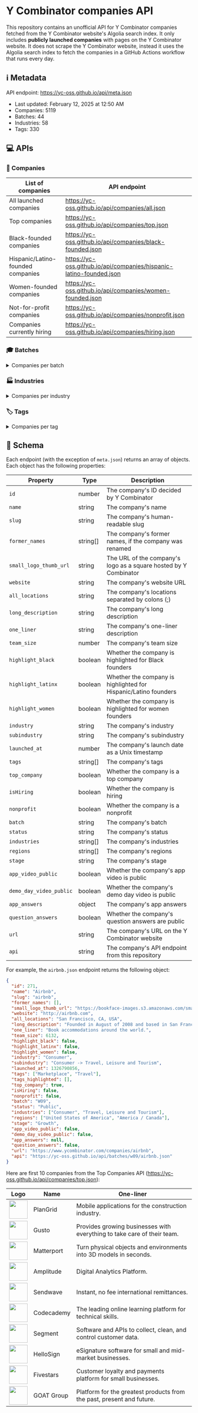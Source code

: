 # Y Combinator companies API

This repository contains an unofficial API for Y Combinator companies fetched
from the Y Combinator website's Algolia search index. It only includes
**publicly launched companies** with pages on the Y Combinator website. It does
not scrape the Y Combinator website, instead it uses the Algolia search index to
fetch the companies in a GitHub Actions workflow that runs every day.

<!--start generated readme-->

## ℹ️ Metadata

API endpoint: https://yc-oss.github.io/api/meta.json

- Last updated: February 12, 2025 at 12:50 AM
- Companies: 5119
- Batches: 44
- Industries: 58
- Tags: 330

## 💻 APIs

### 🏢 Companies

| List of companies                 | API endpoint                                                        |
| --------------------------------- | ------------------------------------------------------------------- |
| All launched companies            | https://yc-oss.github.io/api/companies/all.json                     |
| Top companies                     | https://yc-oss.github.io/api/companies/top.json                     |
| Black-founded companies           | https://yc-oss.github.io/api/companies/black-founded.json           |
| Hispanic/Latino-founded companies | https://yc-oss.github.io/api/companies/hispanic-latino-founded.json |
| Women-founded companies           | https://yc-oss.github.io/api/companies/women-founded.json           |
| Not-for-profit companies          | https://yc-oss.github.io/api/companies/nonprofit.json               |
| Companies currently hiring        | https://yc-oss.github.io/api/companies/hiring.json                  |

### 🎓 Batches

<details>
<summary>Companies per batch</summary>

| Batch       | Count | API endpoint                                          |
| ----------- | ----- | ----------------------------------------------------- |
| X25         | 1     | https://yc-oss.github.io/api/batches/x25.json         |
| W25         | 104   | https://yc-oss.github.io/api/batches/w25.json         |
| W24         | 252   | https://yc-oss.github.io/api/batches/w24.json         |
| S24         | 253   | https://yc-oss.github.io/api/batches/s24.json         |
| F24         | 95    | https://yc-oss.github.io/api/batches/f24.json         |
| W23         | 275   | https://yc-oss.github.io/api/batches/w23.json         |
| S23         | 221   | https://yc-oss.github.io/api/batches/s23.json         |
| W22         | 400   | https://yc-oss.github.io/api/batches/w22.json         |
| S22         | 236   | https://yc-oss.github.io/api/batches/s22.json         |
| W21         | 336   | https://yc-oss.github.io/api/batches/w21.json         |
| S21         | 391   | https://yc-oss.github.io/api/batches/s21.json         |
| W20         | 229   | https://yc-oss.github.io/api/batches/w20.json         |
| S20         | 208   | https://yc-oss.github.io/api/batches/s20.json         |
| S19         | 174   | https://yc-oss.github.io/api/batches/s19.json         |
| W19         | 194   | https://yc-oss.github.io/api/batches/w19.json         |
| W18         | 147   | https://yc-oss.github.io/api/batches/w18.json         |
| S18         | 131   | https://yc-oss.github.io/api/batches/s18.json         |
| S17         | 125   | https://yc-oss.github.io/api/batches/s17.json         |
| W17         | 116   | https://yc-oss.github.io/api/batches/w17.json         |
| W16         | 122   | https://yc-oss.github.io/api/batches/w16.json         |
| S16         | 102   | https://yc-oss.github.io/api/batches/s16.json         |
| W15         | 111   | https://yc-oss.github.io/api/batches/w15.json         |
| S15         | 105   | https://yc-oss.github.io/api/batches/s15.json         |
| W14         | 74    | https://yc-oss.github.io/api/batches/w14.json         |
| S14         | 80    | https://yc-oss.github.io/api/batches/s14.json         |
| W13         | 46    | https://yc-oss.github.io/api/batches/w13.json         |
| S13         | 52    | https://yc-oss.github.io/api/batches/s13.json         |
| W12         | 66    | https://yc-oss.github.io/api/batches/w12.json         |
| S12         | 83    | https://yc-oss.github.io/api/batches/s12.json         |
| S11         | 60    | https://yc-oss.github.io/api/batches/s11.json         |
| W11         | 45    | https://yc-oss.github.io/api/batches/w11.json         |
| S10         | 36    | https://yc-oss.github.io/api/batches/s10.json         |
| W10         | 27    | https://yc-oss.github.io/api/batches/w10.json         |
| S09         | 26    | https://yc-oss.github.io/api/batches/s09.json         |
| W09         | 16    | https://yc-oss.github.io/api/batches/w09.json         |
| S08         | 22    | https://yc-oss.github.io/api/batches/s08.json         |
| W08         | 21    | https://yc-oss.github.io/api/batches/w08.json         |
| S07         | 19    | https://yc-oss.github.io/api/batches/s07.json         |
| W07         | 13    | https://yc-oss.github.io/api/batches/w07.json         |
| S06         | 11    | https://yc-oss.github.io/api/batches/s06.json         |
| W06         | 7     | https://yc-oss.github.io/api/batches/w06.json         |
| S05         | 8     | https://yc-oss.github.io/api/batches/s05.json         |
| IK12        | 76    | https://yc-oss.github.io/api/batches/ik12.json        |
| Unspecified | 3     | https://yc-oss.github.io/api/batches/unspecified.json |

</details>

### 🏭 Industries

<details>
<summary>Companies per industry</summary>

| Industry                        | Count | API endpoint                                                                |
| ------------------------------- | ----- | --------------------------------------------------------------------------- |
| Agriculture                     | 26    | https://yc-oss.github.io/api/industries/agriculture.json                    |
| Analytics                       | 118   | https://yc-oss.github.io/api/industries/analytics.json                      |
| Apparel and Cosmetics           | 49    | https://yc-oss.github.io/api/industries/apparel-and-cosmetics.json          |
| Asset Management                | 49    | https://yc-oss.github.io/api/industries/asset-management.json               |
| Automotive                      | 20    | https://yc-oss.github.io/api/industries/automotive.json                     |
| Aviation and Space              | 48    | https://yc-oss.github.io/api/industries/aviation-and-space.json             |
| B2B                             | 2453  | https://yc-oss.github.io/api/industries/b2b.json                            |
| Banking and Exchange            | 73    | https://yc-oss.github.io/api/industries/banking-and-exchange.json           |
| Climate                         | 54    | https://yc-oss.github.io/api/industries/climate.json                        |
| Construction                    | 42    | https://yc-oss.github.io/api/industries/construction.json                   |
| Consumer                        | 813   | https://yc-oss.github.io/api/industries/consumer.json                       |
| Consumer Electronics            | 38    | https://yc-oss.github.io/api/industries/consumer-electronics.json           |
| Consumer Finance                | 79    | https://yc-oss.github.io/api/industries/consumer-finance.json               |
| Consumer Health and Wellness    | 112   | https://yc-oss.github.io/api/industries/consumer-health-and-wellness.json   |
| Content                         | 106   | https://yc-oss.github.io/api/industries/content.json                        |
| Credit and Lending              | 72    | https://yc-oss.github.io/api/industries/credit-and-lending.json             |
| Diagnostics                     | 53    | https://yc-oss.github.io/api/industries/diagnostics.json                    |
| Drones                          | 17    | https://yc-oss.github.io/api/industries/drones.json                         |
| Drug Discovery and Delivery     | 46    | https://yc-oss.github.io/api/industries/drug-discovery-and-delivery.json    |
| Education                       | 194   | https://yc-oss.github.io/api/industries/education.json                      |
| Energy                          | 33    | https://yc-oss.github.io/api/industries/energy.json                         |
| Engineering, Product and Design | 513   | https://yc-oss.github.io/api/industries/engineering-product-and-design.json |
| Finance and Accounting          | 110   | https://yc-oss.github.io/api/industries/finance-and-accounting.json         |
| Fintech                         | 578   | https://yc-oss.github.io/api/industries/fintech.json                        |
| Food and Beverage               | 96    | https://yc-oss.github.io/api/industries/food-and-beverage.json              |
| Gaming                          | 68    | https://yc-oss.github.io/api/industries/gaming.json                         |
| Government                      | 37    | https://yc-oss.github.io/api/industries/government.json                     |
| Healthcare                      | 606   | https://yc-oss.github.io/api/industries/healthcare.json                     |
| Healthcare IT                   | 121   | https://yc-oss.github.io/api/industries/healthcare-it.json                  |
| Healthcare Services             | 65    | https://yc-oss.github.io/api/industries/healthcare-services.json            |
| Home and Personal               | 128   | https://yc-oss.github.io/api/industries/home-and-personal.json              |
| Housing and Real Estate         | 79    | https://yc-oss.github.io/api/industries/housing-and-real-estate.json        |
| Human Resources                 | 84    | https://yc-oss.github.io/api/industries/human-resources.json                |
| Industrial Bio                  | 32    | https://yc-oss.github.io/api/industries/industrial-bio.json                 |
| Industrials                     | 279   | https://yc-oss.github.io/api/industries/industrials.json                    |
| Infrastructure                  | 222   | https://yc-oss.github.io/api/industries/infrastructure.json                 |
| Insurance                       | 47    | https://yc-oss.github.io/api/industries/insurance.json                      |
| Job and Career Services         | 17    | https://yc-oss.github.io/api/industries/job-and-career-services.json        |
| Legal                           | 35    | https://yc-oss.github.io/api/industries/legal.json                          |
| Manufacturing and Robotics      | 68    | https://yc-oss.github.io/api/industries/manufacturing-and-robotics.json     |
| Marketing                       | 142   | https://yc-oss.github.io/api/industries/marketing.json                      |
| Medical Devices                 | 42    | https://yc-oss.github.io/api/industries/medical-devices.json                |
| Office Management               | 25    | https://yc-oss.github.io/api/industries/office-management.json              |
| Operations                      | 117   | https://yc-oss.github.io/api/industries/operations.json                     |
| Payments                        | 115   | https://yc-oss.github.io/api/industries/payments.json                       |
| Productivity                    | 192   | https://yc-oss.github.io/api/industries/productivity.json                   |
| Real Estate and Construction    | 140   | https://yc-oss.github.io/api/industries/real-estate-and-construction.json   |
| Recruiting and Talent           | 68    | https://yc-oss.github.io/api/industries/recruiting-and-talent.json          |
| Retail                          | 124   | https://yc-oss.github.io/api/industries/retail.json                         |
| Sales                           | 118   | https://yc-oss.github.io/api/industries/sales.json                          |
| Security                        | 92    | https://yc-oss.github.io/api/industries/security.json                       |
| Social                          | 112   | https://yc-oss.github.io/api/industries/social.json                         |
| Supply Chain and Logistics      | 118   | https://yc-oss.github.io/api/industries/supply-chain-and-logistics.json     |
| Therapeutics                    | 63    | https://yc-oss.github.io/api/industries/therapeutics.json                   |
| Transportation Services         | 26    | https://yc-oss.github.io/api/industries/transportation-services.json        |
| Travel, Leisure and Tourism     | 32    | https://yc-oss.github.io/api/industries/travel-leisure-and-tourism.json     |
| Unspecified                     | 19    | https://yc-oss.github.io/api/industries/unspecified.json                    |
| Virtual and Augmented Reality   | 22    | https://yc-oss.github.io/api/industries/virtual-and-augmented-reality.json  |

</details>

### 🏷️ Tags

<details>
<summary>Companies per tag</summary>

| Tag                                                    | Count | API endpoint                                                                                 |
| ------------------------------------------------------ | ----- | -------------------------------------------------------------------------------------------- |
| 3D Printed Foods                                       | 1     | https://yc-oss.github.io/api/tags/3d-printed-foods.json                                      |
| 3D Printing                                            | 9     | https://yc-oss.github.io/api/tags/3d-printing.json                                           |
| Advanced Materials                                     | 4     | https://yc-oss.github.io/api/tags/advanced-materials.json                                    |
| Advertising                                            | 30    | https://yc-oss.github.io/api/tags/advertising.json                                           |
| Aerospace                                              | 26    | https://yc-oss.github.io/api/tags/aerospace.json                                             |
| Agriculture                                            | 29    | https://yc-oss.github.io/api/tags/agriculture.json                                           |
| AI                                                     | 519   | https://yc-oss.github.io/api/tags/ai.json                                                    |
| AI Assistant                                           | 114   | https://yc-oss.github.io/api/tags/ai-assistant.json                                          |
| AI-Enhanced Learning                                   | 41    | https://yc-oss.github.io/api/tags/ai-enhanced-learning.json                                  |
| AI-powered Drug Discovery                              | 35    | https://yc-oss.github.io/api/tags/ai-powered-drug-discovery.json                             |
| AIOps                                                  | 41    | https://yc-oss.github.io/api/tags/aiops.json                                                 |
| Air Taxis                                              | 5     | https://yc-oss.github.io/api/tags/air-taxis.json                                             |
| Airlines                                               | 3     | https://yc-oss.github.io/api/tags/airlines.json                                              |
| Airplanes                                              | 11    | https://yc-oss.github.io/api/tags/airplanes.json                                             |
| Alternative Battery Tech                               | 2     | https://yc-oss.github.io/api/tags/alternative-battery-tech.json                              |
| Alternative Fuels                                      | 1     | https://yc-oss.github.io/api/tags/alternative-fuels.json                                     |
| Analytics                                              | 179   | https://yc-oss.github.io/api/tags/analytics.json                                             |
| Anti-Aging                                             | 8     | https://yc-oss.github.io/api/tags/anti-aging.json                                            |
| API                                                    | 146   | https://yc-oss.github.io/api/tags/api.json                                                   |
| APIs                                                   | 6     | https://yc-oss.github.io/api/tags/apis.json                                                  |
| Apparel                                                | 4     | https://yc-oss.github.io/api/tags/apparel.json                                               |
| AR                                                     | 6     | https://yc-oss.github.io/api/tags/ar.json                                                    |
| Architecture                                           | 3     | https://yc-oss.github.io/api/tags/architecture.json                                          |
| Art Trading Platforms                                  | 2     | https://yc-oss.github.io/api/tags/art-trading-platforms.json                                 |
| Artificial Intelligence                                | 641   | https://yc-oss.github.io/api/tags/artificial-intelligence.json                               |
| Assistive Tech                                         | 7     | https://yc-oss.github.io/api/tags/assistive-tech.json                                        |
| Augmented Reality                                      | 20    | https://yc-oss.github.io/api/tags/augmented-reality.json                                     |
| Auto Commerce                                          | 6     | https://yc-oss.github.io/api/tags/auto-commerce.json                                         |
| Automation                                             | 61    | https://yc-oss.github.io/api/tags/automation.json                                            |
| Automotive                                             | 18    | https://yc-oss.github.io/api/tags/automotive.json                                            |
| Autonomous Delivery                                    | 9     | https://yc-oss.github.io/api/tags/autonomous-delivery.json                                   |
| Autonomous Trucking                                    | 12    | https://yc-oss.github.io/api/tags/autonomous-trucking.json                                   |
| B2B                                                    | 995   | https://yc-oss.github.io/api/tags/b2b.json                                                   |
| Banking as a Service                                   | 26    | https://yc-oss.github.io/api/tags/banking-as-a-service.json                                  |
| Batteryless IoT Sensors                                | 1     | https://yc-oss.github.io/api/tags/batteryless-iot-sensors.json                               |
| Beauty                                                 | 10    | https://yc-oss.github.io/api/tags/beauty.json                                                |
| Big Data                                               | 24    | https://yc-oss.github.io/api/tags/big-data.json                                              |
| Billing                                                | 7     | https://yc-oss.github.io/api/tags/billing.json                                               |
| Biometrics                                             | 6     | https://yc-oss.github.io/api/tags/biometrics.json                                            |
| Bioplastic                                             | 3     | https://yc-oss.github.io/api/tags/bioplastic.json                                            |
| Biotech                                                | 127   | https://yc-oss.github.io/api/tags/biotech.json                                               |
| Biotechnology                                          | 9     | https://yc-oss.github.io/api/tags/biotechnology.json                                         |
| Blockchain                                             | 2     | https://yc-oss.github.io/api/tags/blockchain.json                                            |
| Booking                                                | 2     | https://yc-oss.github.io/api/tags/booking.json                                               |
| Calendar                                               | 7     | https://yc-oss.github.io/api/tags/calendar.json                                              |
| Call Center                                            | 6     | https://yc-oss.github.io/api/tags/call-center.json                                           |
| Cannabis                                               | 7     | https://yc-oss.github.io/api/tags/cannabis.json                                              |
| Carbon Capture and Removal                             | 14    | https://yc-oss.github.io/api/tags/carbon-capture-and-removal.json                            |
| Careers                                                | 4     | https://yc-oss.github.io/api/tags/careers.json                                               |
| Cashierless Checkout                                   | 5     | https://yc-oss.github.io/api/tags/cashierless-checkout.json                                  |
| Cell Therapy                                           | 5     | https://yc-oss.github.io/api/tags/cell-therapy.json                                          |
| Cellular Agriculture                                   | 6     | https://yc-oss.github.io/api/tags/cellular-agriculture.json                                  |
| Chat                                                   | 3     | https://yc-oss.github.io/api/tags/chat.json                                                  |
| Chatbot                                                | 7     | https://yc-oss.github.io/api/tags/chatbot.json                                               |
| Chatbots                                               | 2     | https://yc-oss.github.io/api/tags/chatbots.json                                              |
| China                                                  | 3     | https://yc-oss.github.io/api/tags/china.json                                                 |
| Civic Tech                                             | 9     | https://yc-oss.github.io/api/tags/civic-tech.json                                            |
| Clean Meat                                             | 1     | https://yc-oss.github.io/api/tags/clean-meat.json                                            |
| Climate                                                | 158   | https://yc-oss.github.io/api/tags/climate.json                                               |
| ClimateTech                                            | 32    | https://yc-oss.github.io/api/tags/climatetech.json                                           |
| Cloud Computing                                        | 39    | https://yc-oss.github.io/api/tags/cloud-computing.json                                       |
| Cloud Gaming                                           | 3     | https://yc-oss.github.io/api/tags/cloud-gaming.json                                          |
| Cloud Workload Protection                              | 5     | https://yc-oss.github.io/api/tags/cloud-workload-protection.json                             |
| Coding Bootcamps                                       | 2     | https://yc-oss.github.io/api/tags/coding-bootcamps.json                                      |
| Collaboration                                          | 50    | https://yc-oss.github.io/api/tags/collaboration.json                                         |
| Commercial Space Launch                                | 7     | https://yc-oss.github.io/api/tags/commercial-space-launch.json                               |
| Community                                              | 61    | https://yc-oss.github.io/api/tags/community.json                                             |
| Compliance                                             | 58    | https://yc-oss.github.io/api/tags/compliance.json                                            |
| Computational Storage                                  | 1     | https://yc-oss.github.io/api/tags/computational-storage.json                                 |
| Computer Vision                                        | 64    | https://yc-oss.github.io/api/tags/computer-vision.json                                       |
| Construction                                           | 60    | https://yc-oss.github.io/api/tags/construction.json                                          |
| Consumer                                               | 194   | https://yc-oss.github.io/api/tags/consumer.json                                              |
| Consumer Finance                                       | 22    | https://yc-oss.github.io/api/tags/consumer-finance.json                                      |
| Consumer Health Services                               | 103   | https://yc-oss.github.io/api/tags/consumer-health-services.json                              |
| Consumer Products                                      | 10    | https://yc-oss.github.io/api/tags/consumer-products.json                                     |
| Conversational AI                                      | 30    | https://yc-oss.github.io/api/tags/conversational-ai.json                                     |
| Conversational Banking                                 | 2     | https://yc-oss.github.io/api/tags/conversational-banking.json                                |
| COVID-19                                               | 4     | https://yc-oss.github.io/api/tags/covid-19.json                                              |
| Creator Economy                                        | 27    | https://yc-oss.github.io/api/tags/creator-economy.json                                       |
| CRISPR                                                 | 2     | https://yc-oss.github.io/api/tags/crispr.json                                                |
| CRM                                                    | 16    | https://yc-oss.github.io/api/tags/crm.json                                                   |
| Crowdfunding                                           | 10    | https://yc-oss.github.io/api/tags/crowdfunding.json                                          |
| Crowdsourcing                                          | 3     | https://yc-oss.github.io/api/tags/crowdsourcing.json                                         |
| Crypto / Web3                                          | 94    | https://yc-oss.github.io/api/tags/crypto-web3.json                                           |
| Cryptocurrency                                         | 8     | https://yc-oss.github.io/api/tags/cryptocurrency.json                                        |
| Cryptography                                           | 3     | https://yc-oss.github.io/api/tags/cryptography.json                                          |
| Cultivated Meat                                        | 2     | https://yc-oss.github.io/api/tags/cultivated-meat.json                                       |
| Culture                                                | 2     | https://yc-oss.github.io/api/tags/culture.json                                               |
| Cultured Meat                                          | 3     | https://yc-oss.github.io/api/tags/cultured-meat.json                                         |
| Customer Service                                       | 20    | https://yc-oss.github.io/api/tags/customer-service.json                                      |
| Customer Success                                       | 26    | https://yc-oss.github.io/api/tags/customer-success.json                                      |
| Customer Support                                       | 31    | https://yc-oss.github.io/api/tags/customer-support.json                                      |
| Customization                                          | 2     | https://yc-oss.github.io/api/tags/customization.json                                         |
| Cyber Insurance                                        | 1     | https://yc-oss.github.io/api/tags/cyber-insurance.json                                       |
| Cybersecurity                                          | 31    | https://yc-oss.github.io/api/tags/cybersecurity.json                                         |
| DAO                                                    | 4     | https://yc-oss.github.io/api/tags/dao.json                                                   |
| Data Engineering                                       | 91    | https://yc-oss.github.io/api/tags/data-engineering.json                                      |
| Data Labeling                                          | 8     | https://yc-oss.github.io/api/tags/data-labeling.json                                         |
| Data Science                                           | 29    | https://yc-oss.github.io/api/tags/data-science.json                                          |
| Data Visualization                                     | 31    | https://yc-oss.github.io/api/tags/data-visualization.json                                    |
| Databases                                              | 27    | https://yc-oss.github.io/api/tags/databases.json                                             |
| Dating                                                 | 8     | https://yc-oss.github.io/api/tags/dating.json                                                |
| Deep Learning                                          | 39    | https://yc-oss.github.io/api/tags/deep-learning.json                                         |
| Deepfake Detection                                     | 1     | https://yc-oss.github.io/api/tags/deepfake-detection.json                                    |
| DeFi                                                   | 15    | https://yc-oss.github.io/api/tags/defi.json                                                  |
| Delivery                                               | 54    | https://yc-oss.github.io/api/tags/delivery.json                                              |
| Dental                                                 | 5     | https://yc-oss.github.io/api/tags/dental.json                                                |
| Design                                                 | 23    | https://yc-oss.github.io/api/tags/design.json                                                |
| Design Tools                                           | 59    | https://yc-oss.github.io/api/tags/design-tools.json                                          |
| Developer Tools                                        | 489   | https://yc-oss.github.io/api/tags/developer-tools.json                                       |
| DevOps                                                 | 45    | https://yc-oss.github.io/api/tags/devops.json                                                |
| DevSecOps                                              | 31    | https://yc-oss.github.io/api/tags/devsecops.json                                             |
| Diagnostics                                            | 32    | https://yc-oss.github.io/api/tags/diagnostics.json                                           |
| Digital Freight Brokerage                              | 2     | https://yc-oss.github.io/api/tags/digital-freight-brokerage.json                             |
| Digital Health                                         | 101   | https://yc-oss.github.io/api/tags/digital-health.json                                        |
| Diversity & Inclusion                                  | 5     | https://yc-oss.github.io/api/tags/diversity-and-inclusion.json                               |
| Documents                                              | 33    | https://yc-oss.github.io/api/tags/documents.json                                             |
| Drones                                                 | 20    | https://yc-oss.github.io/api/tags/drones.json                                                |
| Drug Delivery                                          | 6     | https://yc-oss.github.io/api/tags/drug-delivery.json                                         |
| Drug discovery                                         | 31    | https://yc-oss.github.io/api/tags/drug-discovery.json                                        |
| E-Commerce                                             | 46    | https://yc-oss.github.io/api/tags/e-commerce.json                                            |
| Edge Computing Semiconductors                          | 2     | https://yc-oss.github.io/api/tags/edge-computing-semiconductors.json                         |
| Edtech                                                 | 16    | https://yc-oss.github.io/api/tags/edtech.json                                                |
| Education                                              | 172   | https://yc-oss.github.io/api/tags/education.json                                             |
| eLearning                                              | 49    | https://yc-oss.github.io/api/tags/elearning.json                                             |
| Election Tech                                          | 2     | https://yc-oss.github.io/api/tags/election-tech.json                                         |
| Electric Vehicles                                      | 24    | https://yc-oss.github.io/api/tags/electric-vehicles.json                                     |
| Electronics                                            | 6     | https://yc-oss.github.io/api/tags/electronics.json                                           |
| Email                                                  | 23    | https://yc-oss.github.io/api/tags/email.json                                                 |
| Emerging Markets                                       | 8     | https://yc-oss.github.io/api/tags/emerging-markets.json                                      |
| Energy                                                 | 31    | https://yc-oss.github.io/api/tags/energy.json                                                |
| Energy Storage                                         | 12    | https://yc-oss.github.io/api/tags/energy-storage.json                                        |
| Enterprise                                             | 104   | https://yc-oss.github.io/api/tags/enterprise.json                                            |
| Enterprise Software                                    | 87    | https://yc-oss.github.io/api/tags/enterprise-software.json                                   |
| Entertainment                                          | 47    | https://yc-oss.github.io/api/tags/entertainment.json                                         |
| eSports                                                | 4     | https://yc-oss.github.io/api/tags/esports.json                                               |
| Fashion                                                | 21    | https://yc-oss.github.io/api/tags/fashion.json                                               |
| Feedback                                               | 7     | https://yc-oss.github.io/api/tags/feedback.json                                              |
| Femtech                                                | 6     | https://yc-oss.github.io/api/tags/femtech.json                                               |
| Fertility Tech                                         | 8     | https://yc-oss.github.io/api/tags/fertility-tech.json                                        |
| Finance                                                | 69    | https://yc-oss.github.io/api/tags/finance.json                                               |
| FinOps                                                 | 29    | https://yc-oss.github.io/api/tags/finops.json                                                |
| Fintech                                                | 686   | https://yc-oss.github.io/api/tags/fintech.json                                               |
| Fitness                                                | 19    | https://yc-oss.github.io/api/tags/fitness.json                                               |
| Food                                                   | 7     | https://yc-oss.github.io/api/tags/food.json                                                  |
| Food & Beverage                                        | 25    | https://yc-oss.github.io/api/tags/food-and-beverage.json                                     |
| Food Service Robots & Machines                         | 10    | https://yc-oss.github.io/api/tags/food-service-robots-and-machines.json                      |
| Food Tech                                              | 48    | https://yc-oss.github.io/api/tags/food-tech.json                                             |
| Fraud Detection                                        | 8     | https://yc-oss.github.io/api/tags/fraud-detection.json                                       |
| Fraud Prevention                                       | 5     | https://yc-oss.github.io/api/tags/fraud-prevention.json                                      |
| Fundraising                                            | 3     | https://yc-oss.github.io/api/tags/fundraising.json                                           |
| Furniture                                              | 7     | https://yc-oss.github.io/api/tags/furniture.json                                             |
| Fusion Energy                                          | 1     | https://yc-oss.github.io/api/tags/fusion-energy.json                                         |
| Gaming                                                 | 84    | https://yc-oss.github.io/api/tags/gaming.json                                                |
| Gardening                                              | 2     | https://yc-oss.github.io/api/tags/gardening.json                                             |
| Gene Therapy                                           | 13    | https://yc-oss.github.io/api/tags/gene-therapy.json                                          |
| Generative AI                                          | 265   | https://yc-oss.github.io/api/tags/generative-ai.json                                         |
| Genetic Engineering                                    | 3     | https://yc-oss.github.io/api/tags/genetic-engineering.json                                   |
| Genomics                                               | 27    | https://yc-oss.github.io/api/tags/genomics.json                                              |
| Geographic Information System                          | 4     | https://yc-oss.github.io/api/tags/geographic-information-system.json                         |
| Ghost Kitchens                                         | 11    | https://yc-oss.github.io/api/tags/ghost-kitchens.json                                        |
| GovTech                                                | 41    | https://yc-oss.github.io/api/tags/govtech.json                                               |
| GraphQL                                                | 3     | https://yc-oss.github.io/api/tags/graphql.json                                               |
| Grocery                                                | 29    | https://yc-oss.github.io/api/tags/grocery.json                                               |
| Hard Tech                                              | 81    | https://yc-oss.github.io/api/tags/hard-tech.json                                             |
| Hardware                                               | 108   | https://yc-oss.github.io/api/tags/hardware.json                                              |
| Health & Wellness                                      | 35    | https://yc-oss.github.io/api/tags/health-and-wellness.json                                   |
| Health Insurance                                       | 21    | https://yc-oss.github.io/api/tags/health-insurance.json                                      |
| Health Tech                                            | 160   | https://yc-oss.github.io/api/tags/health-tech.json                                           |
| Healthcare                                             | 185   | https://yc-oss.github.io/api/tags/healthcare.json                                            |
| Healthcare IT                                          | 26    | https://yc-oss.github.io/api/tags/healthcare-it.json                                         |
| Home Automation                                        | 3     | https://yc-oss.github.io/api/tags/home-automation.json                                       |
| Home Services                                          | 7     | https://yc-oss.github.io/api/tags/home-services.json                                         |
| Housing                                                | 19    | https://yc-oss.github.io/api/tags/housing.json                                               |
| HR Tech                                                | 69    | https://yc-oss.github.io/api/tags/hr-tech.json                                               |
| Human Resources                                        | 21    | https://yc-oss.github.io/api/tags/human-resources.json                                       |
| Hydrogen Energy                                        | 3     | https://yc-oss.github.io/api/tags/hydrogen-energy.json                                       |
| Identity                                               | 15    | https://yc-oss.github.io/api/tags/identity.json                                              |
| Immigration                                            | 5     | https://yc-oss.github.io/api/tags/immigration.json                                           |
| Income Share Agreements                                | 4     | https://yc-oss.github.io/api/tags/income-share-agreements.json                               |
| India                                                  | 38    | https://yc-oss.github.io/api/tags/india.json                                                 |
| Indoor Mapping                                         | 3     | https://yc-oss.github.io/api/tags/indoor-mapping.json                                        |
| Industrial                                             | 10    | https://yc-oss.github.io/api/tags/industrial.json                                            |
| Industrial Workplace Safety                            | 4     | https://yc-oss.github.io/api/tags/industrial-workplace-safety.json                           |
| Infrastructure                                         | 69    | https://yc-oss.github.io/api/tags/infrastructure.json                                        |
| Insurance                                              | 66    | https://yc-oss.github.io/api/tags/insurance.json                                             |
| International                                          | 7     | https://yc-oss.github.io/api/tags/international.json                                         |
| Investing                                              | 51    | https://yc-oss.github.io/api/tags/investing.json                                             |
| Investments                                            | 7     | https://yc-oss.github.io/api/tags/investments.json                                           |
| IoT                                                    | 45    | https://yc-oss.github.io/api/tags/iot.json                                                   |
| IoT Security                                           | 1     | https://yc-oss.github.io/api/tags/iot-security.json                                          |
| Kids                                                   | 9     | https://yc-oss.github.io/api/tags/kids.json                                                  |
| Kubernetes                                             | 15    | https://yc-oss.github.io/api/tags/kubernetes.json                                            |
| Lab-on-a-chip                                          | 1     | https://yc-oss.github.io/api/tags/lab-on-a-chip.json                                         |
| Latin America                                          | 21    | https://yc-oss.github.io/api/tags/latin-america.json                                         |
| Legal                                                  | 24    | https://yc-oss.github.io/api/tags/legal.json                                                 |
| LegalTech                                              | 46    | https://yc-oss.github.io/api/tags/legaltech.json                                             |
| Lending                                                | 18    | https://yc-oss.github.io/api/tags/lending.json                                               |
| Lidar                                                  | 1     | https://yc-oss.github.io/api/tags/lidar.json                                                 |
| Live                                                   | 5     | https://yc-oss.github.io/api/tags/live.json                                                  |
| Location-based                                         | 3     | https://yc-oss.github.io/api/tags/location-based.json                                        |
| Logistics                                              | 110   | https://yc-oss.github.io/api/tags/logistics.json                                             |
| Machine Learning                                       | 225   | https://yc-oss.github.io/api/tags/machine-learning.json                                      |
| Manufacturing                                          | 54    | https://yc-oss.github.io/api/tags/manufacturing.json                                         |
| Maritime                                               | 2     | https://yc-oss.github.io/api/tags/maritime.json                                              |
| Market Research                                        | 12    | https://yc-oss.github.io/api/tags/market-research.json                                       |
| Marketing                                              | 72    | https://yc-oss.github.io/api/tags/marketing.json                                             |
| Marketplace                                            | 304   | https://yc-oss.github.io/api/tags/marketplace.json                                           |
| Media                                                  | 40    | https://yc-oss.github.io/api/tags/media.json                                                 |
| Medical Devices                                        | 68    | https://yc-oss.github.io/api/tags/medical-devices.json                                       |
| Medical Robotics                                       | 4     | https://yc-oss.github.io/api/tags/medical-robotics.json                                      |
| Mental Health                                          | 9     | https://yc-oss.github.io/api/tags/mental-health.json                                         |
| Mental Health Tech                                     | 42    | https://yc-oss.github.io/api/tags/mental-health-tech.json                                    |
| Messaging                                              | 44    | https://yc-oss.github.io/api/tags/messaging.json                                             |
| Metaverse                                              | 8     | https://yc-oss.github.io/api/tags/metaverse.json                                             |
| Microfluidics                                          | 5     | https://yc-oss.github.io/api/tags/microfluidics.json                                         |
| Microinsurance                                         | 3     | https://yc-oss.github.io/api/tags/microinsurance.json                                        |
| Mining                                                 | 4     | https://yc-oss.github.io/api/tags/mining.json                                                |
| ML                                                     | 12    | https://yc-oss.github.io/api/tags/ml.json                                                    |
| Mobility                                               | 11    | https://yc-oss.github.io/api/tags/mobility.json                                              |
| Monitoring                                             | 8     | https://yc-oss.github.io/api/tags/monitoring.json                                            |
| Music                                                  | 21    | https://yc-oss.github.io/api/tags/music.json                                                 |
| Nanomedicine                                           | 5     | https://yc-oss.github.io/api/tags/nanomedicine.json                                          |
| Nanosensors                                            | 4     | https://yc-oss.github.io/api/tags/nanosensors.json                                           |
| Nanotechnology                                         | 10    | https://yc-oss.github.io/api/tags/nanotechnology.json                                        |
| Navigation                                             | 2     | https://yc-oss.github.io/api/tags/navigation.json                                            |
| Neobank                                                | 49    | https://yc-oss.github.io/api/tags/neobank.json                                               |
| Networks                                               | 3     | https://yc-oss.github.io/api/tags/networks.json                                              |
| Neurotechnology                                        | 14    | https://yc-oss.github.io/api/tags/neurotechnology.json                                       |
| Next-gen Network Security                              | 5     | https://yc-oss.github.io/api/tags/next-gen-network-security.json                             |
| NFT                                                    | 5     | https://yc-oss.github.io/api/tags/nft.json                                                   |
| NLP                                                    | 23    | https://yc-oss.github.io/api/tags/nlp.json                                                   |
| No-code                                                | 28    | https://yc-oss.github.io/api/tags/no-code.json                                               |
| Nonprofit                                              | 28    | https://yc-oss.github.io/api/tags/nonprofit.json                                             |
| Note-taking                                            | 6     | https://yc-oss.github.io/api/tags/note-taking.json                                           |
| Notifications                                          | 2     | https://yc-oss.github.io/api/tags/notifications.json                                         |
| Oncology                                               | 20    | https://yc-oss.github.io/api/tags/oncology.json                                              |
| Open Source                                            | 154   | https://yc-oss.github.io/api/tags/open-source.json                                           |
| Operations                                             | 22    | https://yc-oss.github.io/api/tags/operations.json                                            |
| Payments                                               | 132   | https://yc-oss.github.io/api/tags/payments.json                                              |
| Payroll                                                | 14    | https://yc-oss.github.io/api/tags/payroll.json                                               |
| Pediatrics                                             | 3     | https://yc-oss.github.io/api/tags/pediatrics.json                                            |
| Personalization                                        | 7     | https://yc-oss.github.io/api/tags/personalization.json                                       |
| Plant-based Meat                                       | 2     | https://yc-oss.github.io/api/tags/plant-based-meat.json                                      |
| Podcasts                                               | 8     | https://yc-oss.github.io/api/tags/podcasts.json                                              |
| Primary Care                                           | 8     | https://yc-oss.github.io/api/tags/primary-care.json                                          |
| Privacy                                                | 16    | https://yc-oss.github.io/api/tags/privacy.json                                               |
| Procurement                                            | 14    | https://yc-oss.github.io/api/tags/procurement.json                                           |
| Productivity                                           | 138   | https://yc-oss.github.io/api/tags/productivity.json                                          |
| Proptech                                               | 84    | https://yc-oss.github.io/api/tags/proptech.json                                              |
| Psychedelics                                           | 2     | https://yc-oss.github.io/api/tags/psychedelics.json                                          |
| Quantum Computing                                      | 4     | https://yc-oss.github.io/api/tags/quantum-computing.json                                     |
| Radar                                                  | 2     | https://yc-oss.github.io/api/tags/radar.json                                                 |
| Real Estate                                            | 74    | https://yc-oss.github.io/api/tags/real-estate.json                                           |
| Recommendation System                                  | 3     | https://yc-oss.github.io/api/tags/recommendation-system.json                                 |
| Recruiting                                             | 59    | https://yc-oss.github.io/api/tags/recruiting.json                                            |
| Referrals                                              | 2     | https://yc-oss.github.io/api/tags/referrals.json                                             |
| Regtech                                                | 13    | https://yc-oss.github.io/api/tags/regtech.json                                               |
| Reinforcement Learning                                 | 8     | https://yc-oss.github.io/api/tags/reinforcement-learning.json                                |
| Remittances                                            | 4     | https://yc-oss.github.io/api/tags/remittances.json                                           |
| Remote                                                 | 7     | https://yc-oss.github.io/api/tags/remote.json                                                |
| Remote Work                                            | 17    | https://yc-oss.github.io/api/tags/remote-work.json                                           |
| Renewable Energy                                       | 15    | https://yc-oss.github.io/api/tags/renewable-energy.json                                      |
| Restaurant Tech                                        | 10    | https://yc-oss.github.io/api/tags/restaurant-tech.json                                       |
| Retail                                                 | 48    | https://yc-oss.github.io/api/tags/retail.json                                                |
| Retail Tech                                            | 20    | https://yc-oss.github.io/api/tags/retail-tech.json                                           |
| Reviews                                                | 3     | https://yc-oss.github.io/api/tags/reviews.json                                               |
| Ridesharing                                            | 3     | https://yc-oss.github.io/api/tags/ridesharing.json                                           |
| Robotic Process Automation                             | 24    | https://yc-oss.github.io/api/tags/robotic-process-automation.json                            |
| Robotic Surgery                                        | 2     | https://yc-oss.github.io/api/tags/robotic-surgery.json                                       |
| Robotics                                               | 69    | https://yc-oss.github.io/api/tags/robotics.json                                              |
| Rocketry                                               | 3     | https://yc-oss.github.io/api/tags/rocketry.json                                              |
| SaaS                                                   | 1083  | https://yc-oss.github.io/api/tags/saas.json                                                  |
| Sales                                                  | 96    | https://yc-oss.github.io/api/tags/sales.json                                                 |
| Sales Enablement                                       | 28    | https://yc-oss.github.io/api/tags/sales-enablement.json                                      |
| Satellites                                             | 18    | https://yc-oss.github.io/api/tags/satellites.json                                            |
| Scheduling                                             | 11    | https://yc-oss.github.io/api/tags/scheduling.json                                            |
| Search                                                 | 18    | https://yc-oss.github.io/api/tags/search.json                                                |
| Security                                               | 84    | https://yc-oss.github.io/api/tags/security.json                                              |
| Security Orchestration, Automation and Response (SOAR) | 1     | https://yc-oss.github.io/api/tags/security-orchestration-automation-and-response-(soar).json |
| Self-Driving Vehicles                                  | 6     | https://yc-oss.github.io/api/tags/self-driving-vehicles.json                                 |
| Semiconductors                                         | 7     | https://yc-oss.github.io/api/tags/semiconductors.json                                        |
| SEO                                                    | 2     | https://yc-oss.github.io/api/tags/seo.json                                                   |
| Skincare                                               | 1     | https://yc-oss.github.io/api/tags/skincare.json                                              |
| Sleep Tech                                             | 9     | https://yc-oss.github.io/api/tags/sleep-tech.json                                            |
| Small Modular Reactors                                 | 2     | https://yc-oss.github.io/api/tags/small-modular-reactors.json                                |
| Smart Clothing                                         | 5     | https://yc-oss.github.io/api/tags/smart-clothing.json                                        |
| Smart Home Assistants                                  | 6     | https://yc-oss.github.io/api/tags/smart-home-assistants.json                                 |
| Smart Locks                                            | 1     | https://yc-oss.github.io/api/tags/smart-locks.json                                           |
| SMB                                                    | 13    | https://yc-oss.github.io/api/tags/smb.json                                                   |
| SMS                                                    | 7     | https://yc-oss.github.io/api/tags/sms.json                                                   |
| Social                                                 | 68    | https://yc-oss.github.io/api/tags/social.json                                                |
| Social Media                                           | 27    | https://yc-oss.github.io/api/tags/social-media.json                                          |
| Social Network                                         | 20    | https://yc-oss.github.io/api/tags/social-network.json                                        |
| Solar Power                                            | 15    | https://yc-oss.github.io/api/tags/solar-power.json                                           |
| Space Exploration                                      | 17    | https://yc-oss.github.io/api/tags/space-exploration.json                                     |
| Speech Recognition                                     | 3     | https://yc-oss.github.io/api/tags/speech-recognition.json                                    |
| Sports Tech                                            | 19    | https://yc-oss.github.io/api/tags/sports-tech.json                                           |
| Stocks                                                 | 4     | https://yc-oss.github.io/api/tags/stocks.json                                                |
| Subscriptions                                          | 40    | https://yc-oss.github.io/api/tags/subscriptions.json                                         |
| Supply Chain                                           | 72    | https://yc-oss.github.io/api/tags/supply-chain.json                                          |
| Sustainability                                         | 14    | https://yc-oss.github.io/api/tags/sustainability.json                                        |
| Sustainable Agriculture                                | 2     | https://yc-oss.github.io/api/tags/sustainable-agriculture.json                               |
| Sustainable Fashion                                    | 9     | https://yc-oss.github.io/api/tags/sustainable-fashion.json                                   |
| Sustainable Tourism                                    | 3     | https://yc-oss.github.io/api/tags/sustainable-tourism.json                                   |
| Swarm Robotics                                         | 1     | https://yc-oss.github.io/api/tags/swarm-robotics.json                                        |
| Synthetic Biology                                      | 30    | https://yc-oss.github.io/api/tags/synthetic-biology.json                                     |
| Talent Acquisition                                     | 6     | https://yc-oss.github.io/api/tags/talent-acquisition.json                                    |
| Team Collaboration                                     | 10    | https://yc-oss.github.io/api/tags/team-collaboration.json                                    |
| Telecommunications                                     | 22    | https://yc-oss.github.io/api/tags/telecommunications.json                                    |
| Telehealth                                             | 24    | https://yc-oss.github.io/api/tags/telehealth.json                                            |
| Telemedicine                                           | 29    | https://yc-oss.github.io/api/tags/telemedicine.json                                          |
| Therapeutics                                           | 44    | https://yc-oss.github.io/api/tags/therapeutics.json                                          |
| Ticketing                                              | 4     | https://yc-oss.github.io/api/tags/ticketing.json                                             |
| Time Series                                            | 4     | https://yc-oss.github.io/api/tags/time-series.json                                           |
| Trading                                                | 7     | https://yc-oss.github.io/api/tags/trading.json                                               |
| Transportation                                         | 39    | https://yc-oss.github.io/api/tags/transportation.json                                        |
| Travel                                                 | 45    | https://yc-oss.github.io/api/tags/travel.json                                                |
| Trust & Safety                                         | 7     | https://yc-oss.github.io/api/tags/trust-and-safety.json                                      |
| Unmanned Vehicle                                       | 3     | https://yc-oss.github.io/api/tags/unmanned-vehicle.json                                      |
| Vertical Farming                                       | 4     | https://yc-oss.github.io/api/tags/vertical-farming.json                                      |
| Video                                                  | 78    | https://yc-oss.github.io/api/tags/video.json                                                 |
| Virtual Reality                                        | 14    | https://yc-oss.github.io/api/tags/virtual-reality.json                                       |
| VR Health                                              | 2     | https://yc-oss.github.io/api/tags/vr-health.json                                             |
| Warehouse Management Tech                              | 14    | https://yc-oss.github.io/api/tags/warehouse-management-tech.json                             |
| Weather                                                | 3     | https://yc-oss.github.io/api/tags/weather.json                                               |
| Web Development                                        | 19    | https://yc-oss.github.io/api/tags/web-development.json                                       |
| Women's Health                                         | 13    | https://yc-oss.github.io/api/tags/women's-health.json                                        |
| Workflow Automation                                    | 54    | https://yc-oss.github.io/api/tags/workflow-automation.json                                   |

</details>
<!--end generated readme-->

## 📀 Schema

Each endpoint (with the exception of `meta.json`) returns an array of objects.
Each object has the following properties:

| Property                | Type     | Description                                                      |
| ----------------------- | -------- | ---------------------------------------------------------------- |
| `id`                    | number   | The company's ID decided by Y Combinator                         |
| `name`                  | string   | The company's name                                               |
| `slug`                  | string   | The company's human-readable slug                                |
| `former_names`          | string[] | The company's former names, if the company was renamed           |
| `small_logo_thumb_url`  | string   | The URL of the company's logo as a square hosted by Y Combinator |
| `website`               | string   | The company's website URL                                        |
| `all_locations`         | string   | The company's locations separated by colons (;)                  |
| `long_description`      | string   | The company's long description                                   |
| `one_liner`             | string   | The company's one-liner description                              |
| `team_size`             | number   | The company's team size                                          |
| `highlight_black`       | boolean  | Whether the company is highlighted for Black founders            |
| `highlight_latinx`      | boolean  | Whether the company is highlighted for Hispanic/Latino founders  |
| `highlight_women`       | boolean  | Whether the company is highlighted for women founders            |
| `industry`              | string   | The company's industry                                           |
| `subindustry`           | string   | The company's subindustry                                        |
| `launched_at`           | number   | The company's launch date as a Unix timestamp                    |
| `tags`                  | string[] | The company's tags                                               |
| `top_company`           | boolean  | Whether the company is a top company                             |
| `isHiring`              | boolean  | Whether the company is hiring                                    |
| `nonprofit`             | boolean  | Whether the company is a nonprofit                               |
| `batch`                 | string   | The company's batch                                              |
| `status`                | string   | The company's status                                             |
| `industries`            | string[] | The company's industries                                         |
| `regions`               | string[] | The company's regions                                            |
| `stage`                 | string   | The company's stage                                              |
| `app_video_public`      | boolean  | Whether the company's app video is public                        |
| `demo_day_video_public` | boolean  | Whether the company's demo day video is public                   |
| `app_answers`           | object   | The company's app answers                                        |
| `question_answers`      | boolean  | Whether the company's question answers are public                |
| `url`                   | string   | The company's URL on the Y Combinator website                    |
| `api`                   | string   | The company's API endpoint from this repository                  |

For example, the `airbnb.json` endpoint returns the following object:

```json
{
  "id": 271,
  "name": "Airbnb",
  "slug": "airbnb",
  "former_names": [],
  "small_logo_thumb_url": "https://bookface-images.s3.amazonaws.com/small_logos/3e9a0092bee2ccf926e650e59c06503ec6b9ee65.png",
  "website": "http://airbnb.com",
  "all_locations": "San Francisco, CA, USA",
  "long_description": "Founded in August of 2008 and based in San Francisco, California, Airbnb is a trusted community marketplace for people to list, discover, and book unique accommodations around the world — online or from a mobile phone. Whether an apartment for a night, a castle for a week, or a villa for a month, Airbnb connects people to unique travel experiences, at any price point, in more than 33,000 cities and 192 countries. And with world-class customer service and a growing community of users, Airbnb is the easiest way for people to monetize their extra space and showcase it to an audience of millions.  \r\n\r\nNo global movement springs from individuals. It takes an entire team united behind something big. Together, we work hard, we laugh a lot, we brainstorm nonstop, we use hundreds of Post-Its a week, and we give the best high-fives in town. Headquartered in San Francisco, we have satellite offices in Dublin, London, Barcelona, Paris, Milan, Copenhagen, Berlin, Moscow, São Paolo, Sydney, and Singapore.",
  "one_liner": "Book accommodations around the world.",
  "team_size": 6132,
  "highlight_black": false,
  "highlight_latinx": false,
  "highlight_women": false,
  "industry": "Consumer",
  "subindustry": "Consumer -> Travel, Leisure and Tourism",
  "launched_at": 1326790856,
  "tags": ["Marketplace", "Travel"],
  "tags_highlighted": [],
  "top_company": true,
  "isHiring": false,
  "nonprofit": false,
  "batch": "W09",
  "status": "Public",
  "industries": ["Consumer", "Travel, Leisure and Tourism"],
  "regions": ["United States of America", "America / Canada"],
  "stage": "Growth",
  "app_video_public": false,
  "demo_day_video_public": false,
  "app_answers": null,
  "question_answers": false,
  "url": "https://www.ycombinator.com/companies/airbnb",
  "api": "https://yc-oss.github.io/api/batches/w09/airbnb.json"
}
```

Here are first 10 companies from the Top Companies API
(https://yc-oss.github.io/api/companies/top.json):

| Logo                                                                                                                                   | Name       | One-liner                                                               |
| -------------------------------------------------------------------------------------------------------------------------------------- | ---------- | ----------------------------------------------------------------------- |
| <img src="https://bookface-images.s3.amazonaws.com/small_logos/33ee27aa9c6b3036b40ec6c7f0c2a98ccaf32f40.png" width="50" height="50" /> | PlanGrid   | Mobile applications for the construction industry.                      |
| <img src="https://bookface-images.s3.amazonaws.com/small_logos/6ce7845c2e268525f5f04915212ac0a106fb7e3d.png" width="50" height="50" /> | Gusto      | Provides growing businesses with everything to take care of their team. |
| <img src="https://bookface-images.s3.amazonaws.com/small_logos/b271a79c3b59d6344c90e2803525a22f2a5e8406.png" width="50" height="50" /> | Matterport | Turn physical objects and environments into 3D models in seconds.       |
| <img src="https://bookface-images.s3.amazonaws.com/small_logos/fa98c8a53255b3fd2e9d4a65dbb47eec293729f1.png" width="50" height="50" /> | Amplitude  | Digital Analytics Platform.                                             |
| <img src="https://bookface-images.s3.amazonaws.com/small_logos/1bbfeae646cc8051b5ad469413e67295e9fae353.png" width="50" height="50" /> | Sendwave   | Instant, no fee international remittances.                              |
| <img src="https://bookface-images.s3.amazonaws.com/small_logos/ee26c3b11a260e7a045f68b47d8c804b306db89f.png" width="50" height="50" /> | Codecademy | The leading online learning platform for technical skills.              |
| <img src="https://bookface-images.s3.amazonaws.com/small_logos/99f5abd1f15fa4ca4394b5781c98d8ff23db6f7b.png" width="50" height="50" /> | Segment    | Software and APIs to collect, clean, and control customer data.         |
| <img src="https://bookface-images.s3.amazonaws.com/small_logos/251df7a6d1d16ee11aac63b910791aca861aff29.png" width="50" height="50" /> | HelloSign  | eSignature software for small and mid-market businesses.                |
| <img src="https://bookface-images.s3.amazonaws.com/small_logos/e57fe3f2f5b8a158002acd8fef99c01e7294b55c.png" width="50" height="50" /> | Fivestars  | Customer loyalty and payments platform for small businesses.            |
| <img src="https://bookface-images.s3.amazonaws.com/small_logos/4f3a455935f36a6655742aae286b206df1cd13bd.png" width="50" height="50" /> | GOAT Group | Platform for the greatest products from the past, present and future.   |
